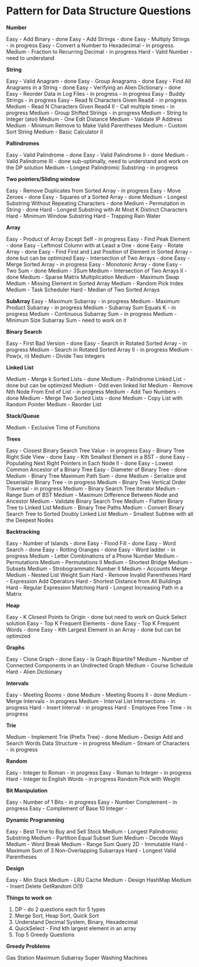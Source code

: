 # Pattern for Data Structure Questions

**Number**

Easy - Add Binary - done
Easy - Add Strings - done
Easy - Multiply Strings - in progress
Easy - Convert a Number to Hexadecimal - in progress
Medium - Fraction to Recurring Decimal - in progress
Hard - Valid Number - need to understand

**String**

Easy - Valid Anagram - done
Easy - Group Anagrams - done
Easy - Find All Anagrams in a String - done
Easy - Verifying an Alien Dictionary - done
Easy - Reorder Data in Log Files - in progress - in progress
Easy - Buddy Strings - in progress
Easy - Read N Characters Given Read4 - in progress
Medium - Read N Characters Given Read4 II - Call multiple times - in progress
Medium - Group Shifted Strings - in progress
Medium - String to Integer (atoi)
Medium - One Edit Distance
Medium - Validate IP Address
Medium - Minimum Remove to Make Valid Parentheses
Medium - Custom Sort String
Medium - Basic Calculator II

**Pallindromes**

Easy - Valid Palindrome - done
Easy - Valid Palindrome II - done
Medium - Valid Palindrome III - done sub-optimally, need to understand and work on the DP solution
Medium - Longest Palindromic Substring - in progress

**Two pointers/Sliding window**

Easy - Remove Duplicates from Sorted Array - in progress
Easy - Move Zeroes - done
Easy - Squares of a Sorted Array - done
Medium - Longest Substring Without Repeating Characters - done
Medium - Permutation in String - done
Hard - Longest Substring with At Most K Distinct Characters
Hard - Minimum Window Substring
Hard - Trapping Rain Water

**Array**

Easy - Product of Array Except Self - in progress
Easy - Find Peak Element - done
Easy - Leftmost Column with at Least a One - done
Easy - Rotate Array - done
Easy - Find First and Last Position of Element in Sorted Array - done but can be optimized
Easy - Intersection of Two Arrays - done
Easy - Merge Sorted Array - in progress
Easy - Monotonic Array - done
Easy - Two Sum - done
Medium - 3Sum
Medium - Intersection of Two Arrays II - done
Medium - Sparse Matrix Multiplication 
Medium - Maximum Swap
Medium - Missing Element in Sorted Array
Medium - Random Pick Index
Medium - Task Scheduler
Hard - Median of Two Sorted Arrays

**SubArray**
Easy - Maximum Subarray - in progress
Medium - Maximum Product Subarray - in progress
Medium - Subarray Sum Equals K - in progress
Medium - Continuous Subarray Sum - in progress
Medium - Minimum Size Subarray Sum - need to work on it

**Binary Search**

Easy - First Bad Version - done
Easy - Search in Rotated Sorted Array - in progress
Medium - Search in Rotated Sorted Array II - in progress
Medium - Pow(x, n) 
Medium - Divide Two Integers

**Linked List**

Medium - Merge k Sorted Lists - done
Medium - Palindrome Linked List - done but can be optimized
Medium - Odd even linked list
Medium - Remove Nth Node From End of List - in progress
Medium - Add Two Numbers - done 
Medium - Merge Two Sorted Lists - done
Medium - Copy List with Random Pointer
Medium - Reorder List

**Stack/Queue**

Medium - Exclusive Time of Functions

**Trees**

Easy - Closest Binary Search Tree Value - in progress
Easy - Binary Tree Right Side View - done
Easy - Kth Smallest Element in a BST - done
Easy - Populating Next Right Pointers in Each Node II - done
Easy - Lowest Common Ancestor of a Binary Tree
Easy - Diameter of Binary Tree - done
Medium - Binary Tree Maximum Path Sum - done
Medium - Serialize and Deserialize Binary Tree - in progress
Medium - Binary Tree Vertical Order Traversal - in progress
Medium - Binary Search Tree Iterator
Medium - Range Sum of BST
Medium - Maximum Difference Between Node and Ancestor
Medium - Validate Binary Search Tree
Medium - Flatten Binary Tree to Linked List
Medium - Binary Tree Paths
Medium - Convert Binary Search Tree to Sorted Doubly Linked List
Medium - Smallest Subtree with all the Deepest Nodes

**Backtracking**

Easy - Number of Islands - done
Easy - Flood Fill - done
Easy - Word Search - done
Easy - Rotting Oranges - done
Easy - Word ladder - in progress
Medium - Letter Combinations of a Phone Number
Medium - Permutations
Medium - Permutations II
Medium - Shortest Bridge
Medium - Subsets
Medium - Strobogrammatic Number II
Medium - Accounts Merge
Medium - Nested List Weight Sum
Hard - Remove Invalid Parentheses
Hard - Expression Add Operators
Hard - Shortest Distance from All Buildings
Hard - Regular Expression Matching
Hard - Longest Increasing Path in a Matrix

**Heap**

Easy - K Closest Points to Origin - done but need to work on Quick Select solution
Easy - Top K Frequent Elements - done
Easy - Top K Frequent Words - done
Easy - Kth Largest Element in an Array - done but can be optimized

**Graphs**

Easy - Clone Graph - done
Easy - Is Graph Bipartite?
Medium - Number of Connected Components in an Undirected Graph
Medium - Course Schedule 
Hard - Alien Dictionary

**Intervals**

Easy - Meeting Rooms - done
Medium - Meeting Rooms II - done
Medium - Merge Intervals - in progress
Medium - Interval List Intersections - in progress
Hard - Insert Interval - in progress
Hard - Employee Free Time - in progress

**Trie**

Medium - Implement Trie (Prefix Tree) - done
Medium - Design Add and Search Words Data Structure - in progress
Medium - Stream of Characters - in progress

**Random**

Easy - Integer to Roman - in progress
Easy - Roman to Integer - in progress
Hard - Integer to English Words - in progress
Random Pick with Weight

**Bit Manipulation**

Easy - Number of 1 Bits - in progress
Easy - Number Complement - in progress
Easy - Complement of Base 10 Integer - 

**Dynamic Programming**

Easy - Best Time to Buy and Sell Stock
Medium - Longest Palindromic Substring
Medium - Partition Equal Subset Sum
Medium - Decode Ways
Medium - Word Break
Medium - Range Sum Query 2D - Immutable
Hard - Maximum Sum of 3 Non-Overlapping Subarrays
Hard - Longest Valid Parentheses

**Design**

Easy - Min Stack
Medium - LRU Cache
Medium - Design HashMap
Medium - Insert Delete GetRandom O(1)

**Things to work on**

1. DP - do 2 questions each for 5 types
2. Merge Sort, Heap Sort, Quick Sort
3. Understand Decimal System, Binary, Hexadecimal
4. QuickSelect - Find kth largest element in an array
5. Top 5 Greedy Questions

**Greedy Problems**

Gas Station
Maximum Subarray
Super Washing Machines



